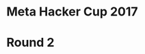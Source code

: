 # Meta Hacker Cup 2017

# Round 2

## 

```py

```

## 

```py

```

## 

```py

```

##

```py

```

##

```py

```

##

```py

```

##

```py

```